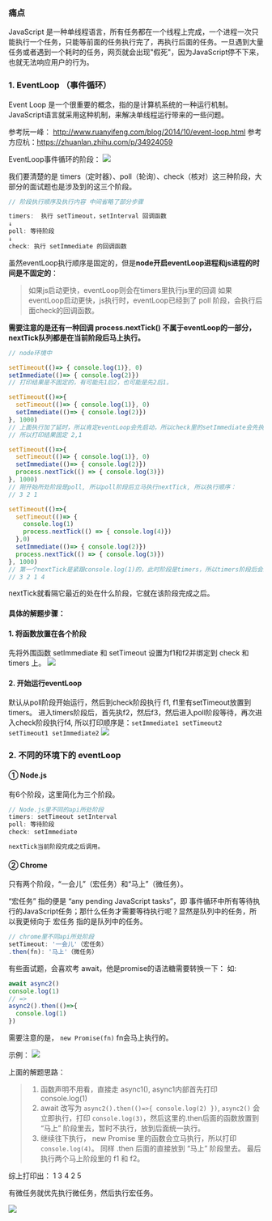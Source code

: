 ### 痛点
JavaScript 是一种单线程语言，所有任务都在一个线程上完成，一个进程一次只能执行一个任务，只能等前面的任务执行完了，再执行后面的任务。一旦遇到大量任务或者遇到一个耗时的任务，网页就会出现"假死"，因为JavaScript停不下来，也就无法响应用户的行为。

### 1. EventLoop （事件循环）
Event Loop 是一个很重要的概念，指的是计算机系统的一种运行机制。
JavaScript语言就采用这种机制，来解决单线程运行带来的一些问题。

参考阮一峰： http://www.ruanyifeng.com/blog/2014/10/event-loop.html
参考方应杭：https://zhuanlan.zhihu.com/p/34924059

EventLoop事件循环的阶段：
![](1eventLoop阶段.png)

我们要清楚的是 timers（定时器）、poll（轮询）、check（核对）这三种阶段，大部分的面试题也是涉及到的这三个阶段。

```js
// 阶段执行顺序及执行内容 中间省略了部分步骤

timers:  执行 setTimeout，setInterval 回调函数
↓
poll: 等待阶段
↓
check: 执行 setImmediate 的回调函数
```

虽然eventLoop执行顺序是固定的，但是**node开启eventLoop进程和js进程的时间是不固定的**：
> 如果js启动更快，eventLoop则会在timers里执行js里的回调
> 如果eventLoop启动更快，js执行时，eventLoop已经到了 poll 阶段，会执行后面check的回调函数。

**需要注意的是还有一种回调 process.nextTick() 不属于eventLoop的一部分，nextTick队列都是在当前阶段后马上执行。**

```js
// node环境中

setTimeout(()=> { console.log(1)}, 0)
setImmediate(()=> { console.log(2)})
// 打印结果是不固定的，有可能先1后2，也可能是先2后1。

setTimeout(()=>{
  setTimeout(()=> { console.log(1)}, 0)
  setImmediate(()=> { console.log(2)})
}, 1000)
// 上面执行加了延时，所以肯定eventLoop会先启动，所以check里的setImmediate会先执行
// 所以打印结果固定 2,1

setTimeout(()=>{
  setTimeout(()=> { console.log(1)}, 0)
  setImmediate(()=> { console.log(2)})
  process.nextTick(() => { console.log(3)})
}, 1000)
// 刚开始所处阶段是poll, 所以poll阶段后立马执行nextTick, 所以执行顺序：
// 3 2 1

setTimeout(()=>{
  setTimeout(()=> { 
    console.log(1)
    process.nextTick(() => { console.log(4)})
  },0)
  setImmediate(()=> { console.log(2)})
  process.nextTick(() => { console.log(3)})
}, 1000)
// 第一个nextTick是紧跟console.log(1)的，此时阶段是timers，所以timers阶段后会立马执行nextTick
// 3 2 1 4
```

nextTick就看隔它最近的处在什么阶段，它就在该阶段完成之后。

#### 具体的解题步骤：
#### 1. 将函数放置在各个阶段
先将外围函数 setImmediate 和 setTimeout 设置为f1和f2并绑定到 check 和 timers 上。
![](2eventLoop解题步骤.png)

#### 2. 开始运行eventLoop
默认从poll阶段开始运行，然后到check阶段执行 f1, f1里有setTimeout放置到timers。 进入timers阶段后，首先执f2，然后f3，然后进入poll阶段等待，再次进入check阶段执行f4,
所以打印顺序是：`setImmediate1 setTimeout2 setTimeout1 setImmediate2`
![](2eventLoop解题步骤2.png)


### 2. 不同的环境下的 eventLoop

#### ① Node.js
有6个阶段，这里简化为三个阶段。
```js
// Node.js里不同的api所处阶段
timers: setTimeout setInterval
poll: 等待阶段
check: setImmediate

nextTick当前阶段完成之后调用。
```

#### ② Chrome
只有两个阶段，“一会儿”（宏任务）和“马上”（微任务）。

“宏任务” 指的便是 “any pending JavaScript tasks”，即 事件循环中所有等待执行的JavaScript任务；那什么任务才需要等待执行呢？显然是队列中的任务，所以我更倾向于 宏任务 指的是队列中的任务。

```js
// chrome里不同api所处阶段
setTimeout: '一会儿'（宏任务）
.then(fn): '马上'（微任务）
```

有些面试题，会喜欢考 await，他是promise的语法糖需要转换一下： 
如:
```js
await async2()
console.log(1)
// =>
async2().then(()=>{
  console.log(1)
})

 ```

需要注意的是， `new Promise(fn)` fn会马上执行的。

示例：
![](2eventLoop解题步骤3.png)

上面的解题思路：
> 1. 函数声明不用看，直接走 async1(), async1内部首先打印console.log(1)
> 2. await 改写为 `async2().then(()=>{ console.log(2) })`, `async2()` 会立即执行，打印 `console.log(3)`，然后这里的.then后面的函数放置到 “马上” 阶段里去，暂时不执行，放到后面统一执行。
> 3. 继续往下执行， new Promise 里的函数会立马执行，所以打印 `console.log(4)`。 同样 .then 后面的直接放到 “马上” 阶段里去。
> 最后执行两个马上阶段里的 f1 和 f2。

综上打印出： 1 3 4 2 5 

有微任务就优先执行微任务，然后执行宏任务。

![](2eventLoop解题步骤4.png)


